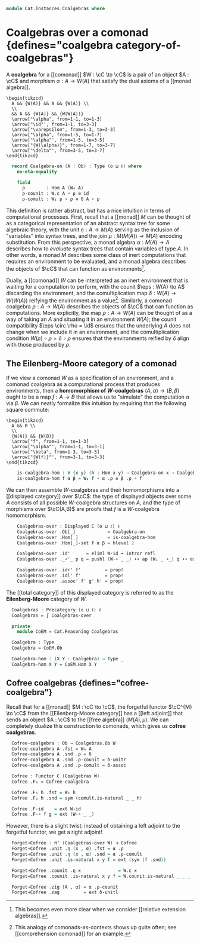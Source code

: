 <!--
```agda
open import Cat.Functor.Conservative
open import Cat.Diagram.Comonad
open import Cat.Displayed.Total
open import Cat.Functor.Adjoint
open import Cat.Displayed.Base
open import Cat.Prelude

import Cat.Functor.Reasoning
import Cat.Reasoning

open Functor
open ∫Hom
open _=>_
open _⊣_
```
-->

```agda
module Cat.Instances.Coalgebras where
```

# Coalgebras over a comonad {defines="coalgebra category-of-coalgebras"}

A **coalgebra** for a [[comonad]] $W : \cC \to \cC$ is a pair of an object
$A : \cC$ and morphism $\alpha : A \to W(A)$ that satisfy the dual axioms
of a [[monad algebra]].

~~~{.quiver}
\begin{tikzcd}
  A && {W(A)} && A && {W(A)} \\
  \\
  && A && {W(A)} && {W(W(A))}
  \arrow["\alpha", from=1-1, to=1-3]
  \arrow["\id"', from=1-1, to=3-3]
  \arrow["\varepsilon", from=1-3, to=3-3]
  \arrow["\alpha", from=1-5, to=1-7]
  \arrow["\alpha"', from=1-5, to=3-5]
  \arrow["{W(\alpha)}", from=1-7, to=3-7]
  \arrow["\delta"', from=3-5, to=3-7]
\end{tikzcd}
~~~

<!--
```agda
module _ {o ℓ} {C : Precategory o ℓ} {W : Functor C C} (cm : Comonad-on W) where
  open Cat.Reasoning C
  private module W = Comonad-on cm
  open W
```
-->

```agda
  record Coalgebra-on (A : Ob) : Type (o ⊔ ℓ) where
    no-eta-equality

    field
      ρ        : Hom A (W₀ A)
      ρ-counit : W.ε A ∘ ρ ≡ id
      ρ-comult : W₁ ρ ∘ ρ ≡ δ A ∘ ρ
```

This definition is rather abstract, but has a nice intuition in terms of
computational processes. First, recall that a [[monad]] $M$ can be
thought of as a categorical representation of an abstract syntax tree
for some algebraic theory, with the unit $\eta : A \to M(A)$ serving as
the inclusion of "variables" into syntax trees, and the join $\mu :
M(M(A)) \to M(A)$ encoding substitution. From this perspective, a monad
algebra $\alpha : M(A) \to A$ describes how to *evaluate* syntax trees
that contain variables of type $A$. In other words, a monad $M$
describes some class of inert computations that requires an environment
to be evaluated, and a monad algebra describes the objects of $\cC$ that
can function as environments[^1].

[^1]: This becomes even more clear when we consider [[relative extension algebras]].

Dually, a [[comonad]] $W$ can be interpreted as an inert environment
that is waiting for a computation to perform, with the counit $\eps :
W(A) \to A$ discarding the environment, and the comultiplication map
$\delta : W(A) \to W(W(A))$ reifying the environment as a value[^2].
Similarly, a comonad coalgebra $\rho : A \to W(A)$ describes the objects
of $\cC$ that can function as computations. More explicitly, the map
$\rho : A \to W(A)$ can be thought of as a way of taking an $A$ and
situating it in an environment $W(A)$; the counit compatibility $\eps
\circ \rho = \id$ ensures that the underlying $A$ does not change when
we include it in an environment, and the comultiplication condition
$W(\rho) \circ \rho = \delta \circ \rho$ ensures that the environments
reified by $\delta$ align with those produced by $\rho$.

[^2]: This analogy of comonads-as-contexts shows up quite often; see
[[comprehension comonad]] for an example.

<!--
```agda
  open Coalgebra-on
  module _ where
    open Displayed
```
-->

## The Eilenberg-Moore category of a comonad

If we view a comonad $W$ as a specification of an environment, and a
comonad coalgebra as a computational process that produces environments,
then a **homomorphism of $W$-coalgebras** $(A, \alpha) \to (B, \beta)$
ought to be a map $f : A \to B$ that allows us to "simulate" the
computation $\alpha$ via $\beta$. We can neatly formalize this intuition
by requiring that the following square commute:

~~~{.quiver}
\begin{tikzcd}
  A && B \\
  \\
  {W(A)} && {W(B)}
  \arrow["f", from=1-1, to=1-3]
  \arrow["\alpha"', from=1-1, to=3-1]
  \arrow["\beta", from=1-3, to=3-3]
  \arrow["{W(f)}"', from=3-1, to=3-3]
\end{tikzcd}
~~~

```agda
    is-coalgebra-hom : ∀ {x y} (h : Hom x y) → Coalgebra-on x → Coalgebra-on y → Type _
    is-coalgebra-hom f α β = W₁ f ∘ α .ρ ≡ β .ρ ∘ f
```

We can then assemble $W$-coalgebras and their homomorphisms into a
[[displayed category]] over $\cC$: the type of displayed objects over
some $A$ consists of all possible $W$-coalgebra structures on $A$, and
the type of morphisms over $\cC(A,B)$ are proofs that $f$ is a
$W$-coalgebra homomorphism.

```agda
    Coalgebras-over : Displayed C (o ⊔ ℓ) ℓ
    Coalgebras-over .Ob[_]            = Coalgebra-on
    Coalgebras-over .Hom[_]           = is-coalgebra-hom
    Coalgebras-over .Hom[_]-set f α β = hlevel 2

    Coalgebras-over .id'      = eliml W-id ∙ intror refl
    Coalgebras-over ._∘'_ p q = pushl (W-∘ _ _) ∙∙ ap (W₁ _ ∘_) q ∙∙ extendl p

    Coalgebras-over .idr' f'         = prop!
    Coalgebras-over .idl' f'         = prop!
    Coalgebras-over .assoc' f' g' h' = prop!
```

The [[total category]] of this displayed category is referred to as the
**Eilenberg-Moore** category of $W$.

```agda
  Coalgebras : Precategory (o ⊔ ℓ) ℓ
  Coalgebras = ∫ Coalgebras-over

  private
    module CoEM = Cat.Reasoning Coalgebras

  Coalgebra : Type _
  Coalgebra = CoEM.Ob

  Coalgebra-hom : (X Y : Coalgebra) → Type _
  Coalgebra-hom X Y = CoEM.Hom X Y
```

<!--
```agda
  module Coalgebras = Cat.Reasoning Coalgebras

module _ {o ℓ} {C : Precategory o ℓ} {F : Functor C C} {W : Comonad-on F} where
  open Coalgebra-on
  private
    module C = Cat.Reasoning C
    module W = Comonad-on W
    module F = Cat.Functor.Reasoning F
    module CoEM = Cat.Reasoning (Coalgebras W)
    unquoteDecl eqv = declare-record-iso eqv (quote Coalgebra-on)

  Coalgebra-on-pathp
    : ∀ {X Y} (p : X ≡ Y) {A : Coalgebra-on W X} {B : Coalgebra-on W Y}
    → PathP (λ i → C.Hom (p i) (F · p i)) (A .Coalgebra-on.ρ) (B .Coalgebra-on.ρ)
    → PathP (λ i → Coalgebra-on W (p i)) A B
  Coalgebra-on-pathp over comults = injectiveP (λ _ → eqv) (comults ,ₚ prop!)

  instance
    Extensional-Coalgebra-on
      : ∀ {ℓr X}
      → ⦃ sa : Extensional (C.Hom X (F · X)) ℓr ⦄
      → Extensional (Coalgebra-on W X) ℓr
    Extensional-Coalgebra-on ⦃ sa ⦄ =
      injection→extensional! (Coalgebra-on-pathp refl) sa

  instance
    Extensional-coalgebra-hom
      : ∀ {ℓr} {x y} ⦃ _ : Extensional (C .Precategory.Hom (x .fst) (y .fst)) ℓr ⦄
      → Extensional (Coalgebras.Hom W x y) ℓr
    Extensional-coalgebra-hom ⦃ e ⦄ = injection→extensional! (λ p → ∫Hom-path (Coalgebras-over W) p prop!) e

  Forget-CoEM-is-conservative : is-conservative (πᶠ (Coalgebras-over W))
  Forget-CoEM-is-conservative {A , α} {B , β} {f} f-inv =
    CoEM.make-invertible f-coalg-inv (ext invl) (ext invr)
    where
      open C.is-invertible f-inv

      f-coalg-inv : Coalgebra-hom W (B , β) (A , α)
      f-coalg-inv .fst = inv
      f-coalg-inv .snd =
        W.W₁ inv C.∘ β .ρ                           ≡⟨ (C.refl⟩∘⟨ C.intror invl) ⟩
        W.W₁ inv C.∘ β .ρ C.∘ f .fst C.∘ inv        ≡⟨ (C.refl⟩∘⟨ C.extendl (sym (f .snd))) ⟩
        W.W₁ inv C.∘ W.W₁ (f .fst) C.∘ α .ρ C.∘ inv ≡⟨ C.cancell (F.annihilate invr) ⟩
        α .ρ C.∘ inv                                ∎

Comonad : ∀ {o ℓ} (C : Precategory o ℓ) → Type _
Comonad C = Σ[ F ∈ Functor C C ] (Comonad-on F)

module _ {o ℓ} {C : Precategory o ℓ} {F : Functor C C} (W : Comonad-on F) where
  open Cat.Reasoning C
  private module W = Comonad-on W
  open Coalgebra-on
  open W
```
-->

## Cofree coalgebras {defines="cofree-coalgebra"}

Recall that for a [[monad]] $M : \cC \to \cC$, the forgetful functor
$\cC^{M} \to \cC$ from the [[Eilenberg-Moore category]] has a [[left
adjoint]] that sends an object $A : \cC$ to the [[free algebra]] $(M(A),
\mu)$. We can completely dualize this construction to comonads, which
gives us **cofree coalgebras**.

```agda
  Cofree-coalgebra : Ob → Coalgebras.Ob W
  Cofree-coalgebra A .fst = W₀ A
  Cofree-coalgebra A .snd .ρ = δ _
  Cofree-coalgebra A .snd .ρ-counit = δ-unitr
  Cofree-coalgebra A .snd .ρ-comult = δ-assoc

  Cofree : Functor C (Coalgebras W)
  Cofree .F₀ = Cofree-coalgebra

  Cofree .F₁ h .fst = W₁ h
  Cofree .F₁ h .snd = sym (comult.is-natural _ _ h)

  Cofree .F-id    = ext W-id
  Cofree .F-∘ f g = ext (W-∘ _ _)
```

However, there is a slight twist: instead of obtaining a left adjoint to
the forgetful functor, we get a right adjoint!

```agda
  Forget⊣Cofree : πᶠ (Coalgebras-over W) ⊣ Cofree
  Forget⊣Cofree .unit .η (x , α) .fst = α .ρ
  Forget⊣Cofree .unit .η (x , α) .snd = α .ρ-comult
  Forget⊣Cofree .unit .is-natural x y f = ext (sym (f .snd))

  Forget⊣Cofree .counit .η x              = W.ε x
  Forget⊣Cofree .counit .is-natural x y f = W.counit.is-natural _ _ _

  Forget⊣Cofree .zig {A , α} = α .ρ-counit
  Forget⊣Cofree .zag         = ext δ-unitl
```

<!--
```agda
  to-cofree-hom
    : ∀ {X Y} → Hom (X .fst) Y → Coalgebras.Hom W X (Cofree-coalgebra Y)
  to-cofree-hom f = L-adjunct Forget⊣Cofree f
```
-->
